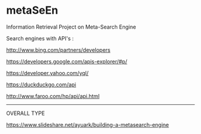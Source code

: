 # metaSeEn
Information Retrieval Project on Meta-Search Engine



Search engines with API's :

http://www.bing.com/partners/developers

https://developers.google.com/apis-explorer/#p/

https://developer.yahoo.com/yql/

https://duckduckgo.com/api

http://www.faroo.com/hp/api/api.html


------------------------------------
OVERALL TYPE

https://www.slideshare.net/ayuark/building-a-metasearch-engine 
